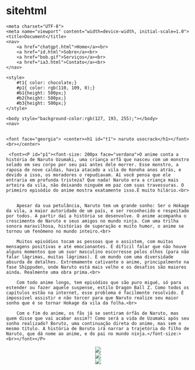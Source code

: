 # sitehtml
<!DOCTYPE html>
<html lang="en">
<head>
    

    <meta charset="UTF-8">
    <meta name="viewport" content="width=device-width, initial-scale=1.0">
    <title>Document</title>
    <nav>
        <a href="chatgpt.html">Home</a><br>
        <a href="id.html">Sobre</a><br>
        <a href="bob.gif">Serviços</a><br>
        <a href="ia3.html">Contato</a><br>
    </nav>

    <style>
        #t1{ color: chocolate;}
        #p1{ color: rgb(110, 109, 0);}
        #b1{height: 500px;}
        #b2{height: 500px;}
        #b3{height: 500px;}
    </style>


</head>
<body>
  
    <body style="background-color:rgb(127, 193, 255);"></body>
    <nav>
        

    <font face="georgia"> <center><h1 id="t1"> naruto usocrack</h1></font> <br></center> 

     <font><P id="p1"><font-size: 200px face="verdana">O anime conta a história de Naruto Uzumaki, uma criança orfã que nasceu com um monstro selado em seu corpo por seu pai antes dele morrer. Esse monstro, a raposa de nove caldas, havia atacado a vila de Konoha anos atrás, e devido a isso, os moradores o repudiavam. Aí você pensa que ele entraria em profunda tristeza? Que nada! Naruto era a criança mais arteira da vila, não deixando ninguém em paz com suas travessuras. O primeiro episódio do anime mostra exatamente isso.É muito hilário.<br> 
        

        Apesar da sua petulância, Naruto tem um grande sonho: Ser o Hokage da vila, a maior autoridade de um país, e ser reconhecido e respeitado por todos. A partir daí a história se desenvolve. O anime acompanha o crescimento de Naruto e seus amigos no mundo ninja. Com uma trilha sonora maravilhosa, histórias de superação e muito humor, o anime se tornou um fenômeno no mundo inteiro.<br>
        
        Muitos episódios tocam as pessoas que o assistem, com muitas mensagens positivas e até emocionantes. É difícil falar que não houve alguns momentos que um suor masculino escorresse pelos olhos (para não falar lágrimas, muitas lágrimas). É um mundo com uma diversidade absurda de detalhes. Extremamente cativante o anime, principalmente na fase Shippuden, onde Naruto está mais velho e os desafios são maiores ainda. Realmente uma obra prima.<br>
        
        Com todo anime longo, tem episódios que são puro migué, só para estender ou fazer aquele suspense, estilo Dragon Ball Z. Como todos os capítulos estão na internet, esse problema é facilmente resolvido. É impossível assistir e não torcer para que Naruto realize seu maior sonho que é se tornar Hokage da vila da folha.<br>
        
        Com o fim do anime, os fãs já se sentiram órfãs de Naruto, mas quem disse que vai acabar assim?! Como será a vida de Uzumaki após seu sonho realizado? Boruto, uma continuação direta do anime, mas sem o mesmo título. A história de Boruto irá narrar a trajetória do filho de Naruto, que dá nome ao anime, e do pai no mundo ninja.</font-size:><br></font></P>
   
   
   <center> <img id="b2" src="naar.jpg"></center>
   <center> <img id="b2" src="gato.gif"></center>
   <center> <img id="b2" src="vem.gif"></center>
  
   

</body>
</html>
